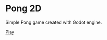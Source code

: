 # Pong 2D

Simple Pong game created with Godot engine.

[Play](https://humbrtodias.github.io/godot-2d-pong)

<!--
* [Tutorial](https://www.youtube.com/watch?v=kr1BoEbuveI)
* [actions/build-godot](https://github.com/marketplace/actions/build-godot)
-->

